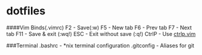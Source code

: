 dotfiles
========

####Vim Binds(.vimrc)
	F2		- Save(:w)
	F5		- New tab
	F6		- Prev tab
	F7		- Next tab
	F11		- Save & exit (:wq!)
	ESC		- Exit without save (:q!)
	CtrlP	- Use [ctrlp.vim](http://kien.github.io/ctrlp.vim/)

###Terminal
	.bashrc		- *nix terminal configuration
	.gitconfig	- Aliases for git
